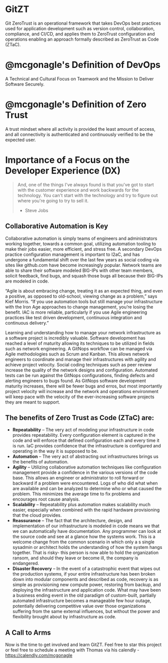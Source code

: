 # GitZT
Git ZeroTrust is an operational framework that takes DevOps best practices used for application development such as version control, collaboration, compliance, and CI/CD, and applies them to ZeroTrust configuration and operations enabling an approach formally described as ZeroTrust as Code (ZTaC).

# @mcgonagle's Definition of DevOps
A Technical and Cultural Focus on Teamwork and the Mission to Deliver Software Securely.

# @mcgonagle's Definition of Zero Trust
A trust mindset where all activity is provided the least amount of access, and all connectivity is authenticated and continuously verified to be the expected user. 

# Importance of a Focus on the Developer Experience (DX)
> And, one of the things I've always found is that you've got to start with the customer experience and work backwards for the technology. You can't start with the technology and try to figure out where you're going to try to sell it.
> - Steve Jobs


## Collaborative Automation is Key
Collaborative automation is simply teams of engineers and administrators working together, towards a common goal, utilizing automation tooling to make their jobs easier, more efficient, and stress free. A secondary DevOps practice configuration management is important to I2aC, and has undergone a fundamental shift over the last few years as social coding via sites like github.com have become increasingly popular. Network teams are able to share their software modeled BIG-IPs with other team members, solicit feedback, find bugs, and squash those bugs all because their BIG-IPs are modeled in code.

“Agile is about embracing change, treating it as an expected thing, and even a positive, as opposed to old-school, viewing change as a problem,” says Kief Morris. “If you use automation tools but still manage your infrastructure with the Iron Age approaches to change management, you’re losing the benefit. IAC is more reliable, particularly if you use Agile engineering practices like test driven development, continuous integration and continuous delivery.”

Learning and understanding how to manage your network infrastructure as a software project is incredibly valuable. Software development has reached a level of maturity allowing its techniques to be utilized in fields such as network engineering. A GitNops workflow can be managed via Agile methodologies such as Scrum and Kanban. This allows network engineers to coordinate and manage their infrastructures with agility and achieve project velocity. Social coding techniques such as peer review increase the quality of the network designs and configuration. Automated tests can be run against the GitNops configurations, finding defects and alerting engineers to bugs found. As GitNops software development maturity increases, there will be fewer bugs and erros, but most importantly project velocity will increase and the network and operations environment will keep pace with the velocity of the ever-increasing software projects they are meant to support.

## The benefits of Zero Trust as Code (ZTaC) are:
* **Repeatability** – The very act of modeling your infrastructure in code provides repeatability. Every configuration element is captured in the code and will enforce that defined configuration each and every time it is run. IaC provides confidence that the infrastructure is configured and operating in the way it is supposed to be.
* **Automation** – The very act of abstracting out infrastructures brings us the benefits of automation.
* **Agility** – Utilizing collaborative automation techniques like configuration management provide a confidence in the various versions of the code base. This allows an engineer or administrator to roll forward or backward if a problem were encountered. Logs of who did what when are available and can be analyzed to determine who or what caused the problem. This minimizes the average time to fix problems and encourages root cause analysis.
* **Scalability** – Repeatability plus automation makes scalability much easier, especially when combined with the rapid hardware provisioning that the cloud provides.
* **Reassurance** – The fact that the architecture, design, and implementation of our infrastructure is modeled in code means we that we can automatically have documentation. Any programmer can look at the source code and see at a glance how the systems work. This is a welcome change from the common scenario in which only a s single sysadmin or architect holds the understanding of how the system hangs together. That is risky- this person is now able to hold the organization ransom, and should they leave or become ill, the company is endangered.
* **Disaster Recovery** – In the event of a catastrophic event that wipes out the production systems, if your entire infrastructure has been broken down into modular components and described as code, recovery is as simple as provisioning new compute power, restoring from backup, and deploying the infrastructure and application code. What may have been a business ending event in the old paradigm of custom-built, partially automated infrastructure becomes a manageable few hour outage, potentially delivering competitive value over those organizations suffering from the same external influences, but without the power and flexibility brought about by infrastructure as code.

## A Call to Arms
Now is the time to get involved and learn GitZT. Feel free to star this project or feel free to schedule a meeting with Thomas via his calendly - https://calendly.com/mcgonagle
